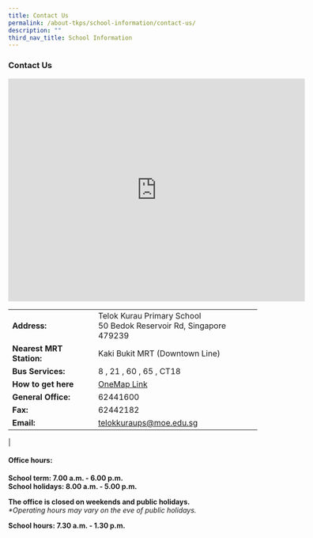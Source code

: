 ```yaml
---
title: Contact Us
permalink: /about-tkps/school-information/contact-us/
description: ""
third_nav_title: School Information
---
```

### **Contact Us**

<iframe loading="lazy" allowfullscreen="" style="border:0;" height="450" width="600" src="https://www.google.com/maps/embed?pb=!1m18!1m12!1m3!1d3988.7421044867087!2d103.909217314754!3d1.3308236990293683!2m3!1f0!2f0!3f0!3m2!1i1024!2i768!4f13.1!3m3!1m2!1s0x31da17fc2a4b143b%3A0x5e392d85530b0419!2sTelok%20Kurau%20Primary%20School!5e0!3m2!1sen!2ssg!4v1668762510284!5m2!1sen!2ssg"></iframe>

|  |  |
|---|---|
| **Address:** | Telok Kurau Primary School<br>50 Bedok Reservoir Rd, Singapore 479239 |
| **Nearest MRT Station:** | Kaki Bukit MRT (Downtown Line) |
| **Bus Services:** | 8 , 21 , 60 , 65 , CT18 |
| **How to get here** | [OneMap Link](https://www.onemap.gov.sg/main/v2/?lat=1.331045863&amp;lng=103.910934) |
| **General Office:** | 62441600 |
| **Fax:** | 62442182 |
| **Email:** | [telokkuraups@moe.edu.sg](mailto:[telokkuraups@moe.edu.sg](mailto:telokkuraups@moe.edu.sg)) |
|

#### **Office hours:**
**School term: 7.00 a.m. - 6.00 p.m.**<br>
**School holidays: 8.00 a.m. - 5.00 p.m.**

**The office is closed on weekends and public holidays.**<br>
_\*Operating hours may vary on the eve of public holidays._

**School hours: 7.30 a.m. - 1.30 p.m.**